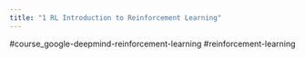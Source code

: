 ```yaml
---
title: "1 RL Introduction to Reinforcement Learning"
---
```

#course_google-deepmind-reinforcement-learning #reinforcement-learning
